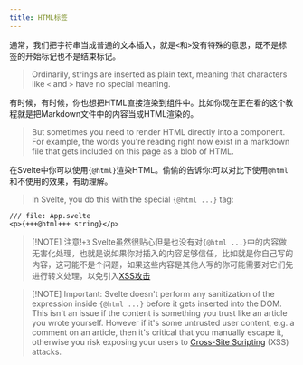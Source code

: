```yaml
---
title: HTML标签
---
```


通常，我们把字符串当成普通的文本插入，就是`<`和`>`没有特殊的意思，既不是标签的开始标记也不是结束标记。
> Ordinarily, strings are inserted as plain text, meaning that characters like `<` and `>` have no special meaning.

有时候，有时候，你也想把HTML直接渲染到组件中。比如你现在正在看的这个教程就是把Markdown文件中的内容当成HTML渲染的。
> But sometimes you need to render HTML directly into a component. For example, the words you're reading right now exist in a markdown file that gets included on this page as a blob of HTML.

在Svelte中你可以使用`{@html}`渲染HTML。偷偷的告诉你:可以对比下使用`@html`和不使用的效果，有助理解。
> In Svelte, you do this with the special `{@html ...}` tag:

```svelte
/// file: App.svelte
<p>{+++@html+++ string}</p>
```

> [!NOTE] 注意!`+3` Svelte虽然很贴心但是也没有对`{@html ...}`中的内容做无害化处理，也就是说如果你对插入的内容足够信任，比如就是你自己写的内容，这可能不是个问题，如果这些内容是其他人写的你可能需要对它们先进行转义处理，以免引入<a href="https://owasp.org/www-community/attacks/xss/" target="_blank">XSS攻击</a>  

> [!NOTE] Important: Svelte doesn't perform any sanitization of the expression inside `{@html ...}` before it gets inserted into the DOM. This isn't an issue if the content is something you trust like an article you wrote yourself. However if it's some untrusted user content, e.g. a comment on an article, then it's critical that you manually escape it, otherwise you risk exposing your users to <a href="https://owasp.org/www-community/attacks/xss/" target="_blank">Cross-Site Scripting</a> (XSS) attacks.
